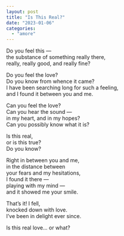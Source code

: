 ```yaml
---
layout: post
title: "Is This Real?"
date: "2023-01-06"
categories:
  - "amore"
---
```


Do you feel this —  
the substance of something really there,  
really, really good, and really fine?  

Do you feel the love?  
Do you know from whence it came?  
I have been searching long for such a feeling,  
and I found it between you and me.  

Can you feel the love?  
Can you hear the sound —  
in my heart, and in my hopes?  
Can you possibly know what it is?  

Is this real,  
or is this true?  
Do you know?  

Right in between you and me,  
in the distance between  
your fears and my hesitations,  
I found it there —  
playing with my mind —  
and it showed me your smile.  

That’s it! I fell,  
knocked down with love.  
I’ve been in delight ever since.  

Is this real love... or what?  
